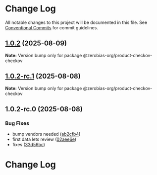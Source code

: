 # Change Log

All notable changes to this project will be documented in this file.
See [Conventional Commits](https://conventionalcommits.org) for commit guidelines.

## [1.0.2](https://github.com/zerobias-org/product/compare/@zerobias-org/product-checkov-checkov@1.0.2-rc.1...@zerobias-org/product-checkov-checkov@1.0.2) (2025-08-09)

**Note:** Version bump only for package @zerobias-org/product-checkov-checkov





## [1.0.2-rc.1](https://github.com/zerobias-org/product/compare/@zerobias-org/product-checkov-checkov@1.0.2-rc.0...@zerobias-org/product-checkov-checkov@1.0.2-rc.1) (2025-08-08)

**Note:** Version bump only for package @zerobias-org/product-checkov-checkov





## 1.0.2-rc.0 (2025-08-08)


### Bug Fixes

* bump vendors needed ([ab2cfb4](https://github.com/zerobias-org/product/commit/ab2cfb4a9cf2e3008e08b068f98011fec096c932))
* first data lets review ([02aee6e](https://github.com/zerobias-org/product/commit/02aee6e8c4f11675de7c63a00f4c8254a67a4dd7))
* fixes ([33d56bc](https://github.com/zerobias-org/product/commit/33d56bcaedf3fa5e3939a33c0fb57eda53539d05))





# Change Log
